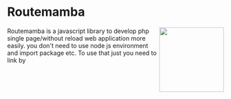 # Routemamba

<img src="https://cdn.rezwanahmodsami.com/routemamba/logo/routemamba-logo.png" align="right" width="150px">

Routemamba is a javascript library to develop php single page/without reload web application more easily. you don't need to use node js environment and import package etc. To use that just you need to link by <script> tag in your project.
Check the documentation for understand. You can use this library in completely free.

For any issue You can directly contact with developer: [Rezwan Ahmod Sami](https://facebook.com/rezwanahmodsami)



# Introduction

Routemamba is now mainly developed to use in php projects. In this world lot's of web applications were built in php. Php is good enough, but in the competition of node js, a php developer can't give much user experience. So, that's the reason we developed routemamba. Routemamba js library will help you to make your php web application fully single page application and give your user better experience.

___
#### what is single page web application?
A single-page application is a web application or website that interacts with the user by dynamically rewriting the current web page with new data from the web server, instead of the default method of a web browser loading entire new pages.
___

And also it's easy to use. You can use directly to your php project. To use that script you can directly add our cdn link in your html <head> tag or also you can add by downloading `routemamba.min.js` . 
Follow the guideline to use routemamba  in your project.

## Project setup ```file/folder``` stuctures:
set files and folder like this to use ```routemamba.min.js```:
```bash
project_root
|
|-- assets
|      |-- routemamba
|                |-- routemamba.min.js
|-- components
|      |-- header-layout
|      |         |--- header-component.php
|      |-- footer-layout
|      |         |-- footer-component.php
|      |-- about-component.php
|      |-- Index-component.php
|      
|-- include
|      |-- header.php
|      |-- footer.php
|      |-- meta-content.php
|
|-- index.php
|-- about.php
|-- app.js
```

## video tutorial:
Check this full guided video tutorial:
[Video tutorial of routemamba.min.js](https://youtube.com/playlist?list=PLWeKWwtQYN-RIDzc4ZuruoYeU1HkuRpC_)(Note: This video is to use routemamba js. elevator js was previous name of routemamba.)

## Installation guide

You can directly install our routemamba js by using npm.

npm install Example:

``` bash
npm i routemamba
```
OR
by copy script tag:
``` html
<script src="https://cdn.rezwanahmodsami.com/routemamba/v3.0.x/routemamba.min.js"></script>
```

Then Linked the routemamba.min.js file in your projects html ``` <head> ``` Tag

Example linking:

``` html
<head>
   <script src="https://cdn.rezwanahmodsami.com/routemamba/v3.0.x/routemamba.min.js"></script>
</head>
```

If you are using ```npm i routemamba``` then go to the folder: ```node_modules/ ```  there you will see ```/routemamba ``` folder. Just copy the ```/routemamba ``` folder and use it in your ```/assets``` folder and then link into html ```<head>``` tag.


Best method is copy the ```/routemamba``` folder and paste it in assets folder and use it like:
```html
<script src="./assets/routemamba/dist/routemamba.min.js"></script>
```
Then create a file by name ```app.js``` in ```root``` folder.
Example:
``` bash
project_root/app.js
```

Then link the ```/app.js``` file in footer of  your project html file.

Example Code of ```/index.html``` :
```html
    <script src="/app.js"></script>
   </body>
</html>
```
OR
You can link as you want.

##
### app.js file setup example:
```app.js``` File code example as our demo test project: (you can find in ```/example``` folder)

First of all you need to set ```Server Host```. It can be your full url Example: ```https://example.com/``` OR ```https://localhost/``` for your localhost.

Example:
``` javascript
// set server host
routemamba.registerServerHost('http://example.com/');
```
Then set a ```meta content url``` to get meta content, mainly we used php for dynamic meta content. Check the ```/test/app.js``` file in this project dir.

Example:
```javascript
// set meta content
routemamba.registerMetaUrl('inc/meta-content.php');
```

After set meta content path, you need to add ```<meta></meta>``` tag on ```<head>``` tag.
##### Example:
```html
<head>
    <meta></meta>
</head>
```
**Note:** After adding this, it will will load meta content, but you will face a problem to do seo with meta content. I mean google or other's urls crawlers can't get your seo info from meta content because of meta content and other's content loading after document ready. So to fix that problem you also need to add some meta info by php.

##### Example: (in ```header.php``` file)
```php
<!DOCTYPE html>
<html lang="en">
<head>
   <meta>
      <?php
         $route = basename($_SERVER['PHP_SELF']);
         switch ($route) {
            case 'index.php':
               $title = 'Home';
               break;
            case 'about.php':
                  $title = 'About';
               break;
            case 'privacy.php':
               $title = 'Privacy';
               break;
            default:
            $title = 'Home';
            break;
         }
      
   ?>
   <meta charset="UTF-8">
   <meta name="viewport" content="width=device-width, initial-scale=1.0">
   <title><?php echo $title; ?></title>
   </meta>
   <script src="https://cdn.rezwanahmodsami.com/routemamba/v2.0.x/routemamba.min.js"></script>
   
</head>
<body>
```

##### And In ```meta-content.php``` file:
``` php
<?php
   if (isset($_GET['route'])) {
      switch ($_GET['route']) {
         case 'index.php':
            $title = 'Home';
            break;
         case 'about.php':
               $title = 'About';
            break;
         case 'privacy.php':
            $title = 'Privacy';
            break;
         default:
         $title = 'Home';
         break;
      }
   }
?>
<meta charset="UTF-8">
<meta name="viewport" content="width=device-width, initial-scale=1.0">
<title><?php echo $title; ?></title>
```

**Note:** In ```meta-content.php``` you can get any parameter from get request automaticly. 
**Example:** Suppose your url is ```https://example.com/category.php?catid=234&deviceid=45678&location=Bangladesh```
So, if you passed any parameter by url, you can get this parameter with extra parameter name is: ```route```.

##### Example: (how to get parameter's is ```meta-content.php``` file)
```php
// this is meta-content.php file
// you can get here by default route param
// example:
$route = $_GET["route"]; // this is default param and you can't remove this

// user defined param
// from: category.php?catid=234&deviceid=45678&location=Bangladesh
// example:
$catid = $_GET["catid"];
$deviceid = $_GET["deviceid"];
$location = $_GET["location"];

echo "Route: "$route."<br>";
echo "catid: "$catid."<br>";
echo "deviceid: "$deviceid."<br>";
echo "location: "$location."<br>";

// Output:
// Route: category.php
// catid: 234
// deviceid: 45678
// location: Bangladesh
```

That's everything you need to do for SEO.
___
### http routes

Then you must need to set ```http routes```. ```Http Routes``` is actually the urls, which urls user will visit. 
You need to pass array objects with all the routes.

Example: (from our test project ```/test/app.js``` file)
``` javascript
// http routes setup
routemamba.register_http_routes([
      {
         method: "GET",
         meta_loader: true,
         content_url: "content/home.php",
         container: "#root",
         data: {},
         preloader: 'loading...',
         error_content: 'error',
         http_url_change: false,
         http_url: "index.php"
      },
      {
         method: "GET",
         meta_loader: true,
         content_url: "content/about.php",
         container: "#root",
         data: {},
         preloader: 'loading...',
         error_content: 'error',
         http_url_change: false,
         http_url: "about.php"
      },
      {
         method: "GET",
         meta_loader: true,
         content_url: "content/privacy.php",
         container: "#root",
         data: {},
         preloader: 'loading...',
         error_content: 'error',
         http_url_change: false,
         http_url: "privacy.php"
      }
]);
```

Explanation code about array data objects:
``` javascript
{
            method: 'GET', // This is method of request, two method is accepted (POST/GET).
            meta_loader: true, // You need to define boolean(true/false) here to change the meta content on per link visits,
            content_url: "content/about.php", // there you need to give path of content_url, from where your contet will load in every route.
            container: "#root", // This is the container address, it will define by class or id in html where content will display.
            preloader: 'loading...', // This is preloader, there you can insert your preloader html content.
            data: {id: 2456}, // There you can pass data as javascript object
            error_content: '<h2>error<h2>', // There you can put error content in html.
            http_url_change: true, // there you need to define boolean(true/false) value to declare that http url should change or not in browser.
            http_url: "about.php" // This is http url, it will visible in browser url tab.
        }
```



#
Then you need to set ```routemamba.register_routes_headers([]);``` for set per routes different headers or same header content.

Example code:

``` javascript
// set  pages headers
routemamba.register_routes_headers([
      {
         content_url: "content/header.php",
         container: "#header_load",
         preloader: 'loading...',
         error_content: 'error',
         http_url: ["index.php", "about.php", "privacy.php"]
      },
]);
```
Then you need to set ```routemamba.page_footers_content([]);``` for set per routes different footers or same footer content.

Example code:
``` javascript
routemamba.register_routes_footers([
      {
         content_url: "content/footer.php",
         container: "#footer_load",
         preloader: 'loading...',
         error_content: 'error',
         http_url: ["index.php", "about.php", "privacy.php"]
      },
]);
```

### Pop route and push route:
Pop route and push route example for go back and go next:
``` javascript
// pop
routemamba.pop_route();

//push
routemamba.push_route();
```
Note: Must need to set it in any ```event listener```.
Example:
``` javascript
back.addEventListener('click', ()=>{
   routemamba.pop_route();
});

next.addEventListener('click', ()=>{
   routemamba.push_route();
});
```

# Navigate method: (Old ```route()``` method deprecated and removed from routemamba)
to navigate one page to another page without reload again website, use ```routemamba.navigate()``` method.
```javascript
if(bookmarks_btn != undefined){

   bookmarks_btn.addEventListener('click', (route) => {
         route.preventDefault(); // for stop double click
         route.stopImmediatePropagation(); // for stop immidiate Propagation.

         // routemamba.navigate(<URl here>, <Data here>, <Options here>);
         routemamba.navigate("bookmarks.php", {
             id: 345345,
             name: "rezwan",
         }, {
             header_load: true,
             footer_load: true
         });

         //more examples:
         routemamba.navigate("bookmarks.php?id=4545&name=rezwan", {}, {
             meta_loader: true,
            method: "GET",
            http_url_change: true,
            header_load: true,
            footer_load: true
         });

         routemamba.navigate("bookmarks.php?id=4545&name=rezwan", {}, {});
         routemamba.navigate("bookmarks.php?id=4545&name=rezwan");
         routemamba.navigate("bookmarks.php");
         
      
   });
}
```

#### Note:
If you face double click problem or multiple content load problem, don't forget to use: ```preventDefault()``` & ```stopImmediatePropagation()``` in on click event listener.

## Last important:
You must need to call a method ```routemamba.render();``` else content will not load.
Example: 
``` javascript
// rendering
routemamba.render();

```

### Whole ```app.js``` code example: (from ```/example``` project)
```javascript
routemamba.registerMetaUrl("inc/meta-content.php");

routemamba.registerServerHost("http://localhost:3000/example/");

routemamba.register_http_routes([
    {
        method: "GET",
        meta_loader: true,
        content_url: "content/home.php",
        container: "#root",
        preloader: '<h1>loading...</h2>',
        data: {},
        error_content: 'error',
        http_url_change: false,
        http_url: "/"
     },
     {
      method: "GET",
      meta_loader: true,
      content_url: "content/home.php",
      container: "#root",
      preloader: '<h1>loading...</h2>',
      data: {},
      error_content: 'error',
      http_url_change: false,
      http_url: "index.php"
   },
    {
        method: "GET",
        meta_loader: true,
        content_url: "content/about.php",
        container: "#root",
        preloader: '<h1>loading...</h2>',
        data: {},
        error_content: 'error',
        http_url_change: false,
        http_url: "about.php"
     },
     {
        method: "GET",
        meta_loader: true,
        content_url: "content/privacy.php",
        container: "#root",
        preloader: '<h1>loading...</h2>',
        data: {},
        error_content: 'error',
        http_url_change: false,
        http_url: "privacy.php"
     },
     {
        method: "GET",
        meta_loader: true,
        content_url: "content/tabs-example.php",
        container: "#root",
        preloader: '<h1>loading...</h2>',
        data: {},
        error_content: 'error',
        http_url_change: false,
        http_url: "tabs-example.php"
     },
]);

routemamba.register_routes_headers([
    {
        content_url: "content/header.php",
        container: "#header_load",
        preloader: 'loading...',
        error_content: 'error',
        http_url: ["/","about.php", "privacy.php", "tabs-example.php"]
     },
]);

routemamba.register_routes_footers([
    {
        content_url: "content/footer.php",
        container: "#footer_load",
        preloader: 'loading...',
        error_content: 'error',
        http_url: ["/","about.php", "privacy.php", "tabs-example.php"]
     },
]);

routemamba.render();

var home_btn = document.getElementById("home");
var about_btn = document.getElementById("about");
var privacy_btn = document.getElementById("privacy");
var tabs_example_btn = document.getElementById("tabs-example");
var back = document.getElementById("back");
var next = document.getElementById("next");

back.addEventListener('click', ()=>{
    routemamba.pop_route();
 });
 
 next.addEventListener('click', ()=>{
    routemamba.push_route();
 });
 

home_btn.addEventListener('click', ()=>{
    routemamba.navigate("/", {}, {
        header_load: true,
        footer_load: true
    });
});

about_btn.addEventListener('click', ()=>{
    routemamba.navigate("about.php", {
       id: 43345,
       name: "rezwan"
    }, {
       header_load: true,
       footer_load: true
    });
 });

 privacy_btn.addEventListener('click', ()=>{
    routemamba.navigate("privacy.php");
 });
 
 tabs_example_btn.addEventListener('click', ()=>{
    routemamba.navigate("tabs-example.php", {}, {
       meta_loader: true,
       method: "GET",
       http_url_change: true,
       header_load: true,
       footer_load: true
    });
 });

```

## Creating tabs
Some people also wants to create a tabs system easily. So, now by routemamba you can easily
add tabs by routemamba method: ```routemamba.initTabs([])```. See this Example:
#### javascript initialization: 
```javascript
routemamba.initTabs([
        {
            tabSwitcher: ".tab-switcher", // tab switcher buttons class here.
            initialTab: "tab1", // inital tab id here
            activeSwitcherClass: "tab-active", // active tab class here, which class you want to add.
            activeTabClass: "activeTab", // active tab class here, which class you want to add.
            tabs: [ //define tabs info here
                {
                    tabRoute: "tab1", // tab id where content will load
                    content_url: "content/tabs/tab1.php", // tab component
                    preloader: 'loading...', // preloading content
                    error_handler: 'error', // error content
                },
                {
                    tabRoute: "tab2",
                    content_url: "content/tabs/tab2.php",
                    preloader: 'loading...',
                    error_handler: 'error',
                },
                {
                    tabRoute: "tab3",
                    content_url: "content/tabs/tab3.php",
                    preloader: 'loading...',
                    error_handler: 'error',
                },
            ]
        },
    ]);

    // note: you can initalize multiple tabs here
    // example:

    routemamba.initTabs([
        {
            tabSwitcher: ".tab-switcher",
            initialTab: "tab1",
            activeSwitcherClass: "tab-active",
            activeTabClass: "activeTab",
            tabs: [
                {
                    tabRoute: "tab1",
                    content_url: "content/tabs/tab1.php",
                    preloader: 'loading...',
                    error_handler: 'error',
                },
                {
                    tabRoute: "tab2",
                    content_url: "content/tabs/tab2.php",
                    preloader: 'loading...',
                    error_handler: 'error',
                },
                {
                    tabRoute: "tab3",
                    content_url: "content/tabs/tab3.php",
                    preloader: 'loading...',
                    error_handler: 'error',
                },
            ]
        },
        {
            tabSwitcher: ".tab-switcher2",
            initialTab: "tab22",
            activeSwitcherClass: "tab-active2",
            activeTabClass: "activeTab2",
            tabs: [
                {
                    tabRoute: "tab12",
                    content_url: "content/tabs/tab1.php",
                    preloader: 'loading...',
                    error_handler: 'error',
                },
                {
                    tabRoute: "tab22",
                    content_url: "content/tabs/tab2.php",
                    preloader: 'loading...',
                    error_handler: 'error',
                },
                {
                    tabRoute: "tab32",
                    content_url: "content/tabs/tab3.php",
                    preloader: 'loading...',
                    error_handler: 'error',
                },
            ]
        },
    ]);
```
Note: you must need to initialize this method where tabs will load. if you want to see more details check this code: [Tabs example code](https://github.com/rezwanahmodsami/routemamba/tree/main/example/content/tabs-example.php)

#### html code example: 
```html
<style>
    .TabRoot{
        width: 500px;
        height: 500px;
        background-color: green;
        display: flex;
        justify-content: flex-start;
        align-items: center;
        flex-direction: column;
    }
    .tabs-btns{
        width: 100%;
        height: 60px;
        display: flex;
        justify-content: center;
        align-items: center;
    }
    .tabs-btns button{
        margin-right: 5px;
    }
    .tab-contents {
        width: 480px;
        padding: 5px;
        background-color: red;
    }
    .tab-active {
        background-color: yellow;
        display: flex;
    }
    .activeTab{
        display: block !important;
    }

    .tab-active2 {
        background-color: yellow;
        display: flex;
    }
    .activeTab2{
        display: block !important;
    }
    .tab-container{
        display: none;
    }
</style>

<div class="TabRoot">
    <div class="tabs-btns">
         // this is tab switchers
        <button class="tab-switcher" tabRoute="tab1">Tab1</button> //  you must need to define tabRoute="" attribute here.
        <button class="tab-switcher" tabRoute="tab2">Tab2</button>
        <button class="tab-switcher" tabRoute="tab3">Tab3</button>
    </div>
    <div class="tab-contents">
        <div id="tab1" class="tab-container"> // there you need to define tab id, where content will load.
        </div>
        <div id="tab2" class="tab-container">
        </div>
        <div id="tab3" class="tab-container">
        </div>
    </div>
</div>
```

_______

## Reactive system by State Management in routemamba
In routemamba you can perform reactive system also by managing  states.
You can manage state by two types:
* Local states.
* Global States. (Coming soon)

#### Local states: 
Local states are used for particular section, Suppose you want to show a data reactively in single particular section or mutiple section, 
then you can use it.

To use local states you have to do like that: 
```javascript

    // To display changes in particular section
    const [count, setCount] = routemamba.localState.useState(0, "#count1");

    // to display changes at a time multiple section
    const [count, setCount] = routemamba.localState.useState(0, ["#count1", "#count2"]);

    // use setCount() to set state value
    setCount(4534);

    // call count to get count value
    console.log("Total count is:", count());
```

___
## Contributing

In general, we follow the "fork-and-pull" Git workflow.

1. Fork the repo on GitHub
2. Clone the project to your own machine
3. Work on your fork
    1. Make your changes and additions
        - Most of your changes should be focused on `src/` and `__tests__/` folders and/or `README.md`.
        - Files such as `/dist/routemamba.min.js` and `/dist/routemamba.min.js.LICENSE.txt` are autogenerated when running tests (`npm run build`) and need not to be changed **manually**.
    2. Change or add tests if needed
    3. Run tests and make sure they pass
    4. Add changes to README.md if needed
4. Commit changes to your own branch
5. **Make sure** you merge the latest from "upstream" and resolve conflicts if there is any
6. Repeat step 3(3) above
7. Push your work back up to your fork
8. Submit a Pull request so that we can review your changes

## Author Info:

**Name:** Rezwan Ahmod Sami.\
**Profession:** Software Engineer, Entrepreneur.\
**Lives In:** Bangladesh.\
**Socials:**
- [Facebook](https://facebook.com/rezwanahmodsami)
- [Twitter](https://twitter.com/rezwanahmodsami)
- [Linkedin](https://linkedin.com/rezwanahmodsami)
- [github](https://github.com/rezwanahmodsami)
- [Instagram](https://instagram.com/rezwanahmodsami)